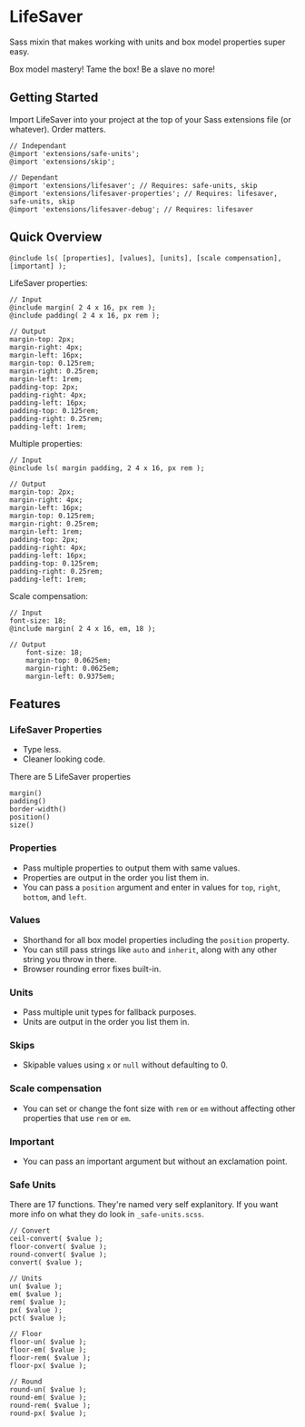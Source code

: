 LifeSaver
=========

Sass mixin that makes working with units and box model properties super easy.

Box model mastery! Tame the box! Be a slave no more!

## Getting Started

Import LifeSaver into your project at the top of your Sass extensions file (or whatever). Order matters.

	// Independant
	@import 'extensions/safe-units';
	@import 'extensions/skip';

	// Dependant
	@import 'extensions/lifesaver'; // Requires: safe-units, skip
	@import 'extensions/lifesaver-properties'; // Requires: lifesaver, safe-units, skip
	@import 'extensions/lifesaver-debug'; // Requires: lifesaver


## Quick Overview

	@include ls( [properties], [values], [units], [scale compensation], [important] );

LifeSaver properties:

	// Input
	@include margin( 2 4 x 16, px rem );
	@include padding( 2 4 x 16, px rem );

	// Output
	margin-top: 2px;
	margin-right: 4px;
	margin-left: 16px;
	margin-top: 0.125rem;
	margin-right: 0.25rem;
	margin-left: 1rem;
	padding-top: 2px;
	padding-right: 4px;
	padding-left: 16px;
	padding-top: 0.125rem;
	padding-right: 0.25rem;
	padding-left: 1rem;


Multiple properties:

	// Input
	@include ls( margin padding, 2 4 x 16, px rem );

	// Output
	margin-top: 2px;
	margin-right: 4px;
	margin-left: 16px;
	margin-top: 0.125rem;
	margin-right: 0.25rem;
	margin-left: 1rem;
	padding-top: 2px;
	padding-right: 4px;
	padding-left: 16px;
	padding-top: 0.125rem;
	padding-right: 0.25rem;
	padding-left: 1rem;


Scale compensation:

	// Input
	font-size: 18;
	@include margin( 2 4 x 16, em, 18 );

	// Output
		font-size: 18;
		margin-top: 0.0625em;
		margin-right: 0.0625em;
		margin-left: 0.9375em;


## Features

### LifeSaver Properties

+ Type less.
+ Cleaner looking code.

There are 5 LifeSaver properties

	margin()
	padding()
	border-width()
	position()
	size()

### Properties

+ Pass multiple properties to output them with same values.
+ Properties are output in the order you list them in.
+ You can pass a `position` argument and enter in values for `top`, `right`, `bottom`, and `left`.

### Values

+ Shorthand for all box model properties including the `position` property.
+ You can still pass strings like `auto` and `inherit`, along with any other string you throw in there.
+ Browser rounding error fixes built-in.

### Units

+ Pass multiple unit types for fallback purposes.
+ Units are output in the order you list them in.

### Skips

+ Skipable values using `x` or `null` without defaulting to 0.

### Scale compensation

+ You can set or change the font size with `rem` or `em` without affecting other properties that use `rem` or `em`.

### Important

+ You can pass an important argument but without an exclamation point.

### Safe Units

There are 17 functions. They're named very self explanitory. If you want more info on what they do look in `_safe-units.scss`.

	// Convert
	ceil-convert( $value );
	floor-convert( $value );
	round-convert( $value );
	convert( $value );

	// Units
	un( $value );
	em( $value );
	rem( $value );
	px( $value );
	pct( $value );

	// Floor
	floor-un( $value );
	floor-em( $value );
	floor-rem( $value );
	floor-px( $value );

	// Round
	round-un( $value );
	round-em( $value );
	round-rem( $value );
	round-px( $value );
